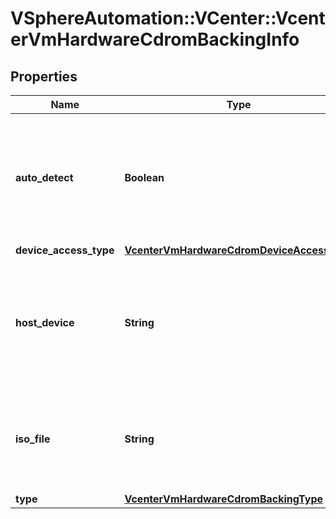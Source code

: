 # VSphereAutomation::VCenter::VcenterVmHardwareCdromBackingInfo

## Properties
Name | Type | Description | Notes
------------ | ------------- | ------------- | -------------
**auto_detect** | **Boolean** | Flag indicating whether the virtual CD-ROM device is configured to automatically detect a suitable host device. This field is optional and it is only relevant when the value of Cdrom.BackingInfo.type is HOST_DEVICE. | [optional] 
**device_access_type** | [**VcenterVmHardwareCdromDeviceAccessType**](VcenterVmHardwareCdromDeviceAccessType.md) |  | [optional] 
**host_device** | **String** | Name of the host device backing the virtual CD-ROM device.    This field will be unset if Cdrom.BackingInfo.auto-detect is true and the virtual CD-ROM device is not connected or no suitable device is available on the host. | [optional] 
**iso_file** | **String** | Path of the image file backing the virtual CD-ROM device. This field is optional and it is only relevant when the value of Cdrom.BackingInfo.type is ISO_FILE. | [optional] 
**type** | [**VcenterVmHardwareCdromBackingType**](VcenterVmHardwareCdromBackingType.md) |  | 


